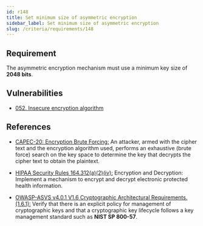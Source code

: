 ```yaml
---
id: r148
title: Set minimum size of asymmetric encryption
sidebar_label: Set minimum size of asymmetric encryption
slug: /criteria/requirements/148
---
```


## Requirement

The asymmetric encryption mechanism
must use a minimum key size of **2048 bits**.

## Vulnerabilities

- [052. Insecure encryption algorithm](/criteria/vulnerabilities/052)

## References

- [CAPEC-20: Encryption Brute Forcing:](https://capec.mitre.org/data/definitions/20.html)
An attacker, armed with the cipher text
and the encryption algorithm used,
performs an exhaustive (brute force) search
on the key space
to determine the key
that decrypts the cipher text
to obtain the plaintext.

- [HIPAA Security Rules 164.312(a)(2)(iv):](https://www.law.cornell.edu/cfr/text/45/164.312)
Encryption and Decryption:
Implement a mechanism to encrypt
and decrypt electronic protected health information.

- [OWASP-ASVS v4.0.1 V1.6 Cryptographic Architectural Requirements.(1.6.1):](https://owasp.org/www-pdf-archive/OWASP_Application_Security_Verification_Standard_4.0-en.pdf)
Verify that there is an explicit policy
for management of cryptographic keys
and that a cryptographic key lifecycle follows
a key management standard
such as **NIST SP 800-57**.
